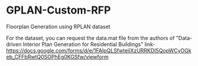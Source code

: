# GPLAN-Custom-RFP
Floorplan Generation using RPLAN dataset

For the dataset, you can request the data.mat file from the authors of "Data-driven Interior Plan Generation for Residential Buildings"
link- https://docs.google.com/forms/d/e/1FAIpQLSfwteilXzURRKDI5QopWCyOGkeb_CFFbRwtQ0SOPhEg0KGSfw/viewform
